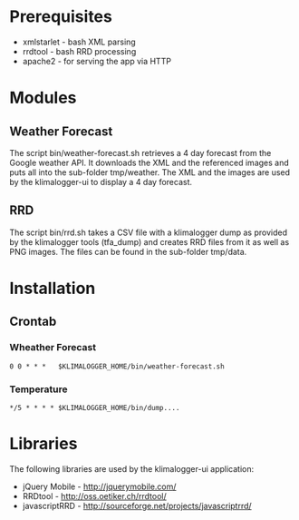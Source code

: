 # Prerequisites
* xmlstarlet - bash XML parsing
* rrdtool - bash RRD  processing
* apache2 - for serving the app via HTTP

# Modules
## Weather Forecast
The script bin/weather-forecast.sh retrieves a 4 day forecast from the Google
weather API. It downloads the XML and the referenced images and puts all into
the sub-folder tmp/weather. The XML and the images are used by the
klimalogger-ui to display a 4 day forecast.

## RRD
The script bin/rrd.sh takes a CSV file with a klimalogger dump as provided
by the klimalogger tools (tfa_dump) and creates RRD files from it as well as
PNG images. The files can be found in the sub-folder tmp/data.

# Installation
## Crontab

### Wheather Forecast
`0 0 * * *   $KLIMALOGGER_HOME/bin/weather-forecast.sh`

### Temperature
`*/5 * * * * $KLIMALOGGER_HOME/bin/dump....`

# Libraries
The following libraries are used by the klimalogger-ui application:
* jQuery Mobile - http://jquerymobile.com/
* RRDtool - http://oss.oetiker.ch/rrdtool/
* javascriptRRD - http://sourceforge.net/projects/javascriptrrd/

